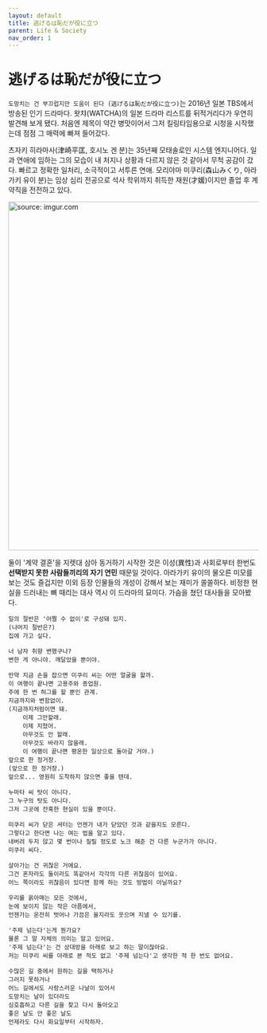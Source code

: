 ```yaml
---
layout: default
title: 逃げるは恥だが役に立つ
parent: Life & Society
nav_order: 1
---
```


# 逃げるは恥だが役に立つ

`도망치는 건 부끄럽지만 도움이 된다 (逃げるは恥だが役に立つ)`는 2016년 일본 TBS에서 방송된 인기 드라마다. 왓챠(WATCHA)의 일본 드라마 리스트를 뒤적거리다가 우연히 발견해 보게 됐다. 처음엔 제목이 약간 병맛이어서 그저 킬링타임용으로 시청을 시작했는데 점점 그 매력에 빠져 들어갔다.

츠자키 히라마사(津崎平匡, 호시노 겐 분)는 35년째 모태솔로인 시스템 엔지니어다. 일과 연애에 임하는 그의 모습이 내 처지나 상황과 다르지 않은 것 같아서 무척 공감이 갔다. 빠르고 정확한 일처리, 소극적이고 서투른 연애. 모리야마 미쿠리(森山みくり, 아라가키 유이 분)는 임상 심리 전공으로 석사 학위까지 취득한 재원(才媛)이지만 졸업 후 계약직을 전전하고 있다. 

<a href="https://imgur.com/8SiB6mM"><img src="https://i.imgur.com/8SiB6mM.jpg" width="700px" title="source: imgur.com" /></a>

둘이 '계약 결혼'을 지렛대 삼아 동거하기 시작한 것은 이성(異性)과 사회로부터 한번도 **선택받지 못한 사람들끼리의 자기 연민** 때문일 것이다. 아라가키 유이의 물오른 미모를 보는 것도 즐겁지만 이외 등장 인물들의 개성이 강해서 보는 재미가 쏠쏠하다. 비정한 현실을 드러내는 뼈 때리는 대사 역시 이 드라마의 묘미다. 가슴을 쳤던 대사들을 모아봤다.

```
일의 절반은 '어쩔 수 없이'로 구성돼 있지.
(나머지 절반은?)
집에 가고 싶다.
```

```
너 남자 취향 변했구나?
변한 게 아니야. 깨달았을 뿐이야.
```

```
만약 지금 손을 잡으면 미쿠리 씨는 어떤 얼굴을 할까. 
이 여행이 끝나면 고용주와 종업원. 
주에 한 번 허그를 할 뿐인 관계. 
지금까지와 변함없이.
(지금까지처럼이면 돼. 
	이제 그만할래. 
	이제 지쳤어. 
	아무것도 안 할래. 
	아무것도 바라지 않을래. 
	이 여행이 끝나면 평온한 일상으로 돌아갈 거야.)
앞으로 한 정거장.
(앞으로 한 정거장.)
앞으로... 영원히 도착하지 않으면 좋을 텐데.
```

```
누마타 씨 탓이 아니다. 
그 누구의 탓도 아니다. 
그저 그곳에 잔혹한 현실이 있을 뿐이다.
```

```
미쿠리 씨가 닫은 셔터는 언젠가 내가 닫았던 것과 같을지도 모른다. 
그렇다고 한다면 나는 여는 법을 알고 있다. 
내버려 두지 않고 몇 번이나 질릴 정도로 노크 해준 건 다른 누군가가 아니다. 
미쿠리 씨다.
```

```
살아가는 건 귀찮은 거에요. 
그건 혼자라도 둘이라도 똑같아서 각각의 다른 귀찮음이 있어요. 
어느 쪽이라도 귀찮음이 있다면 함께 하는 것도 방법이 아닐까요?
```

```
우리를 옭아매는 모든 것에서, 
눈에 보이지 않는 작은 아픔에서, 
언젠가는 온전히 벗어나 가끔은 울지라도 웃으며 지낼 수 있기를.
```

```
'주제 넘는다'는게 뭔가요? 
물론 그 말 자체의 의미는 알고 있어요. 
'주제 넘는다'는 건 상대방을 아래로 보고 하는 말이잖아요. 
저는 미쿠리 씨를 아래로 본 적도 없고 '주제 넘는다'고 생각한 적 한 번도 없어요.
```

```
수많은 길 중에서 원하는 길을 택하거나 
그러지 못하거나 
어느 길에서도 사랑스러운 나날이 있어서 
도망치는 날이 있더라도 
심호흡하고 다른 길을 찾고 다시 돌아오고 
좋은 날도 안 좋은 날도 
언제라도 다시 화요일부터 시작하자.
```

